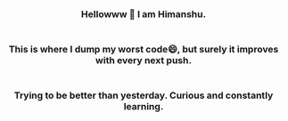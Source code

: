 ### <div align="center"> Hellowww 👋 I am Himanshu.</div><br> 
### <div align="center">This is where I dump my worst code😄, but surely it improves with every next push.</div><br>
### <div align="center">Trying to be better than yesterday. Curious and constantly learning.</div>
<!--
**Himanshu372/Himanshu372** is a ✨ _special_ ✨ repository because its `README.md` (this file) appears on your GitHub profile.

Here are some ideas to get you started:

- 🔭 I’m currently working on 
- 🌱 I’m currently learning ...
- 👯 I’m looking to collaborate on ...
- 🤔 I’m looking for help with ...
- 💬 Ask me about ...
- 📫 How to reach me: ...
-  Pronouns: ...
- ⚡ Fun fact: ...
-->
  
